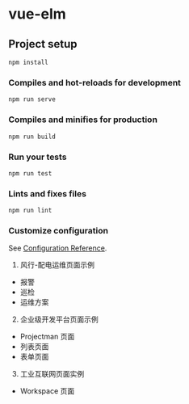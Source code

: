 # vue-elm

## Project setup
```
npm install
```

### Compiles and hot-reloads for development
```
npm run serve
```

### Compiles and minifies for production
```
npm run build
```

### Run your tests
```
npm run test
```

### Lints and fixes files
```
npm run lint
```

### Customize configuration
See [Configuration Reference](https://cli.vuejs.org/config/).

1. 风行-配电运维页面示例
  * 报警
  * 巡检
  * 运维方案
2. 企业级开发平台页面示例
  * Projectman 页面
  * 列表页面
  * 表单页面
3. 工业互联网页面实例
  * Workspace 页面
